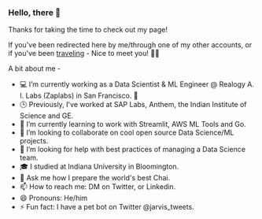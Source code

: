 ### Hello, there 👋 

Thanks for taking the time to check out my page!

If you've been redirected here by me/through one of my other accounts, or if you've been [traveling](https://data.whicdn.com/images/307298615/original.gif) - Nice to meet you! 🙋🏻  

A bit about me -

- 💻 I’m currently working as a Data Scientist & ML Engineer @ Realogy A. I. Labs (Zaplabs) in San Francisco. 🌁
- 🕒 Previously, I've worked at SAP Labs, Anthem, the Indian Institute of Science and GE.
- 🌱 I’m currently learning to work with Streamlit, AWS ML Tools and Go.
- 👯 I’m looking to collaborate on cool open source Data Science/ML projects.
- 🤔 I’m looking for help with best practices of managing a Data Science team.
- 🎓 I studied at Indiana University in Bloomington. 
- 💬 Ask me how I prepare the world's best Chai.
- 📫 How to reach me: DM on Twitter, or Linkedin.
- 😄 Pronouns: He/him
- ⚡ Fun fact: I have a pet bot on Twitter @jarvis_tweets.

